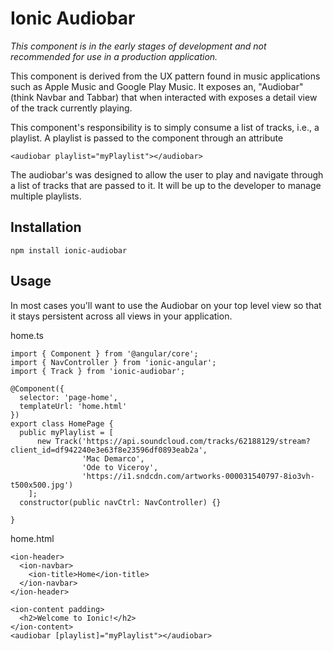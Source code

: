 # Ionic Audiobar

*This component is in the early stages of development and not recommended for use in a production application.*


This component is derived from the UX pattern found in music applications such as Apple Music and Google Play Music.
It exposes an, "Audiobar" (think Navbar and Tabbar) that when interacted with exposes a detail view of the 
track currently playing.

This component's responsibility is to simply consume a list of tracks, i.e., a playlist.  A playlist is passed to
the component through an attribute 

`<audiobar playlist="myPlaylist"></audiobar>`

The audiobar's was designed to allow the user to play and navigate through a list of tracks that are passed to it.
It will be up to the developer to manage multiple playlists.


## Installation
`npm install ionic-audiobar`

## Usage
In most cases you'll want to use the Audiobar on your top level view so that it stays persistent across all views 
in your application.

home.ts
```
import { Component } from '@angular/core';
import { NavController } from 'ionic-angular';
import { Track } from 'ionic-audiobar';

@Component({
  selector: 'page-home',
  templateUrl: 'home.html'
})
export class HomePage {
  public myPlaylist = [
      new Track('https://api.soundcloud.com/tracks/62188129/stream?client_id=df942240e3e63f8e23596df0893eab2a', 
                'Mac Demarco',
                'Ode to Viceroy',
                'https://i1.sndcdn.com/artworks-000031540797-8io3vh-t500x500.jpg')
    ];
  constructor(public navCtrl: NavController) {}

}
```

home.html

```
<ion-header>
  <ion-navbar>
    <ion-title>Home</ion-title>
  </ion-navbar>
</ion-header>

<ion-content padding>
  <h2>Welcome to Ionic!</h2>
</ion-content>
<audiobar [playlist]="myPlaylist"></audiobar>

```